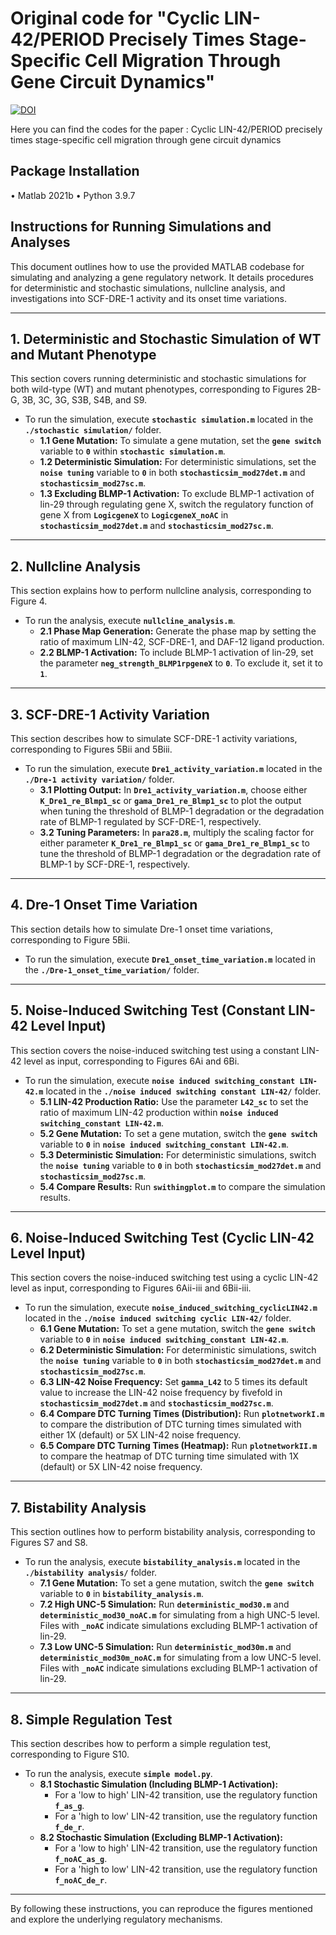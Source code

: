# Original code for "Cyclic LIN-42/PERIOD Precisely Times Stage-Specific Cell Migration Through Gene Circuit Dynamics" 
[![DOI](https://zenodo.org/badge/975369832.svg)](https://doi.org/10.5281/zenodo.15621826)

Here you can find the codes for the paper : Cyclic LIN-42/PERIOD precisely times stage-specific cell migration through gene circuit dynamics
## Package Installation
• Matlab 2021b
• Python 3.9.7

## Instructions for Running Simulations and Analyses

This document outlines how to use the provided MATLAB codebase for simulating and analyzing a gene regulatory network. It details procedures for deterministic and stochastic simulations, nullcline analysis, and investigations into SCF-DRE-1 activity and its onset time variations.

---

## 1. Deterministic and Stochastic Simulation of WT and Mutant Phenotype

This section covers running deterministic and stochastic simulations for both wild-type (WT) and mutant phenotypes, corresponding to Figures 2B-G, 3B, 3C, 3G, S3B, S4B, and S9.

* To run the simulation, execute **`stochastic simulation.m`** located in the **`./stochastic simulation/`** folder.
    * **1.1 Gene Mutation:** To simulate a gene mutation, set the **`gene switch`** variable to **`0`** within **`stochastic simulation.m`**.
    * **1.2 Deterministic Simulation:** For deterministic simulations, set the **`noise tuning`** variable to **`0`** in both **`stochasticsim_mod27det.m`** and **`stochasticsim_mod27sc.m`**.
    * **1.3 Excluding BLMP-1 Activation:** To exclude BLMP-1 activation of lin-29 through regulating gene X, switch the regulatory function of gene X from **`LogicgeneX`** to **`LogicgeneX_noAC`** in **`stochasticsim_mod27det.m`** and **`stochasticsim_mod27sc.m`**.

---

## 2. Nullcline Analysis

This section explains how to perform nullcline analysis, corresponding to Figure 4.

* To run the analysis, execute **`nullcline_analysis.m`**.
    * **2.1 Phase Map Generation:** Generate the phase map by setting the ratio of maximum LIN-42, SCF-DRE-1, and DAF-12 ligand production.
    * **2.2 BLMP-1 Activation:** To include BLMP-1 activation of lin-29, set the parameter **`neg_strength_BLMP1rpgeneX`** to **`0`**. To exclude it, set it to **`1`**.

---

## 3. SCF-DRE-1 Activity Variation

This section describes how to simulate SCF-DRE-1 activity variations, corresponding to Figures 5Bii and 5Biii.

* To run the simulation, execute **`Dre1_activity_variation.m`** located in the **`./Dre-1 activity variation/`** folder.
    * **3.1 Plotting Output:** In **`Dre1_activity_variation.m`**, choose either **`K_Dre1_re_Blmp1_sc`** or **`gama_Dre1_re_Blmp1_sc`** to plot the output when tuning the threshold of BLMP-1 degradation or the degradation rate of BLMP-1 regulated by SCF-DRE-1, respectively.
    * **3.2 Tuning Parameters:** In **`para28.m`**, multiply the scaling factor for either parameter **`K_Dre1_re_Blmp1_sc`** or **`gama_Dre1_re_Blmp1_sc`** to tune the threshold of BLMP-1 degradation or the degradation rate of BLMP-1 by SCF-DRE-1, respectively.

---

## 4. Dre-1 Onset Time Variation

This section details how to simulate Dre-1 onset time variations, corresponding to Figure 5Bii.

* To run the simulation, execute **`Dre1_onset_time_variation.m`** located in the **`./Dre-1_onset_time_variation/`** folder.

---

## 5. Noise-Induced Switching Test (Constant LIN-42 Level Input)

This section covers the noise-induced switching test using a constant LIN-42 level as input, corresponding to Figures 6Ai and 6Bi.

* To run the simulation, execute **`noise induced switching_constant LIN-42.m`** located in the **`./noise induced switching constant LIN-42/`** folder.
    * **5.1 LIN-42 Production Ratio:** Use the parameter **`L42_sc`** to set the ratio of maximum LIN-42 production within **`noise induced switching_constant LIN-42.m`**.
    * **5.2 Gene Mutation:** To set a gene mutation, switch the **`gene switch`** variable to **`0`** in **`noise induced switching_constant LIN-42.m`**.
    * **5.3 Deterministic Simulation:** For deterministic simulations, switch the **`noise tuning`** variable to **`0`** in both **`stochasticsim_mod27det.m`** and **`stochasticsim_mod27sc.m`**.
    * **5.4 Compare Results:** Run **`swithingplot.m`** to compare the simulation results.

---

## 6. Noise-Induced Switching Test (Cyclic LIN-42 Level Input)

This section covers the noise-induced switching test using a cyclic LIN-42 level as input, corresponding to Figures 6Aii-iii and 6Bii-iii.

* To run the simulation, execute **`noise_induced_switching_cyclicLIN42.m`** located in the **`./noise induced switching cyclic LIN-42/`** folder.
    * **6.1 Gene Mutation:** To set a gene mutation, switch the **`gene switch`** variable to **`0`** in **`noise induced switching_constant LIN-42.m`**.
    * **6.2 Deterministic Simulation:** For deterministic simulations, switch the **`noise tuning`** variable to **`0`** in both **`stochasticsim_mod27det.m`** and **`stochasticsim_mod27sc.m`**.
    * **6.3 LIN-42 Noise Frequency:** Set **`gamma_L42`** to 5 times its default value to increase the LIN-42 noise frequency by fivefold in **`stochasticsim_mod27det.m`** and **`stochasticsim_mod27sc.m`**.
    * **6.4 Compare DTC Turning Times (Distribution):** Run **`plotnetworkI.m`** to compare the distribution of DTC turning times simulated with either 1X (default) or 5X LIN-42 noise frequency.
    * **6.5 Compare DTC Turning Times (Heatmap):** Run **`plotnetworkII.m`** to compare the heatmap of DTC turning time simulated with 1X (default) or 5X LIN-42 noise frequency.

---

## 7. Bistability Analysis

This section outlines how to perform bistability analysis, corresponding to Figures S7 and S8.

* To run the analysis, execute **`bistability_analysis.m`** located in the **`./bistability analysis/`** folder.
    * **7.1 Gene Mutation:** To set a gene mutation, switch the **`gene switch`** variable to **`0`** in **`bistability_analysis.m`**.
    * **7.2 High UNC-5 Simulation:** Run **`deterministic_mod30.m`** and **`deterministic_mod30_noAC.m`** for simulating from a high UNC-5 level. Files with **`_noAC`** indicate simulations excluding BLMP-1 activation of lin-29.
    * **7.3 Low UNC-5 Simulation:** Run **`deterministic_mod30m.m`** and **`deterministic_mod30m_noAC.m`** for simulating from a low UNC-5 level. Files with **`_noAC`** indicate simulations excluding BLMP-1 activation of lin-29.

---

## 8. Simple Regulation Test

This section describes how to perform a simple regulation test, corresponding to Figure S10.

* To run the analysis, execute **`simple model.py`**.
    * **8.1 Stochastic Simulation (Including BLMP-1 Activation):**
        * For a 'low to high' LIN-42 transition, use the regulatory function **`f_as_g`**.
        * For a 'high to low' LIN-42 transition, use the regulatory function **`f_de_r`**.
    * **8.2 Stochastic Simulation (Excluding BLMP-1 Activation):**
        * For a 'low to high' LIN-42 transition, use the regulatory function **`f_noAC_as_g`**.
        * For a 'high to low' LIN-42 transition, use the regulatory function **`f_noAC_de_r`**.

---

 By following these instructions, you can reproduce the figures mentioned and explore the underlying regulatory mechanisms.
